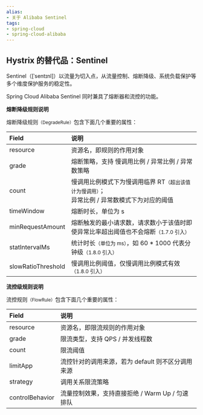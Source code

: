 ```yaml
---
alias: 
- 关于 Alibaba Sentinel
tags: 
- spring-cloud
- spring-cloud-alibaba 
---
```


## Hystrix 的替代品：Sentinel

Sentinel（[ˈsentɪnl]）以流量为切入点，从流量控制、熔断降级、系统负载保护等多个维度保护服务的稳定性。

Spring Cloud Alibaba Sentinel 同时兼具了熔断器和流控的功能。

**熔断降级规则说明**

熔断降级规则<small>（DegradeRule）</small>包含下面几个重要的属性：

| Field  | 说明  | 
| :- | :- | 
| resource   | 资源名，即规则的作用对象   | 
| grade  | 熔断策略，支持 慢调用比例 / 异常比例 / 异常数策略  | 慢调用比例 | 
| count  | 慢调用比例模式下为慢调用临界 RT<small>（超出该值计为慢调用）</small>；<br>异常比例 / 异常数模式下为对应的阈值   |
| timeWindow  | 熔断时长，单位为 s  |
| minRequestAmount  | 熔断触发的最小请求数，请求数小于该值时即使异常比率超出阈值也不会熔断<small>（1.7.0 引入）</small>  
| statIntervalMs  | 统计时长<small>（单位为 ms）</small>，如 60 * 1000 代表分钟级<small>（1.8.0 引入）</small>  |
| slowRatioThreshold  | 慢调用比例阈值，仅慢调用比例模式有效<small>（1.8.0 引入）</small> |


**流控级规则说明**

流控规则<small>（FlowRule）</small>包含下面几个重要的属性：

| Field            | 说明  |
| :-------------- | :-    | 
| resource        | 资源名，即限流规则的作用对象 |
| grade           | 限流类型，支持 QPS / 并发线程数 |
| count           | 限流阈值 |
| limitApp        | 流控针对的调用来源，若为 default 则不区分调用来源 |
| strategy        | 调用关系限流策略 |
| controlBehavior | 流量控制效果，支持直接拒绝 / Warm Up / 匀速排队 |
